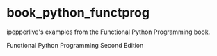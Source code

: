 # book_python_functprog

ipepperlive's examples from the Functional Python Programming book.

Functional Python Programming
Second Edition
